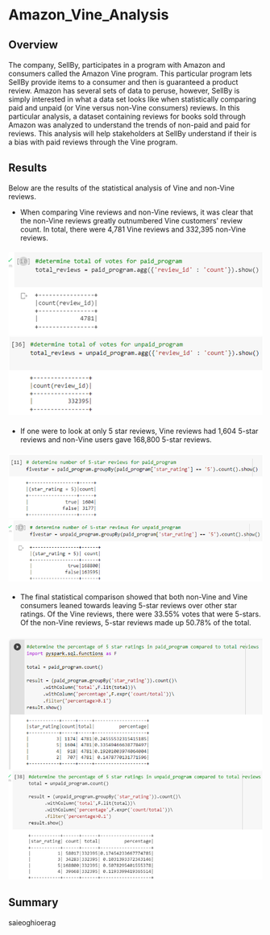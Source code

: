 # Amazon_Vine_Analysis
## Overview
####
The company, SellBy, participates in a program with Amazon and consumers called the Amazon Vine program. This particular program lets SellBy provide items to a consumer and then is guaranteed a product review. Amazon has several sets of data to peruse, however, SellBy is simply interested in what a data set looks like when statistically comparing paid and unpaid (or Vine versus non-Vine consumers) reviews. In this particular analysis, a dataset containing reviews for books sold through Amazon was analyzed to understand the trends of non-paid and paid for reviews. This analysis will help stakeholders at SellBy understand if their is a bias with paid reviews through the Vine program. 

## Results
####
Below are the results of the statistical analysis of Vine and non-Vine reviews. 

- When comparing Vine reviews and non-Vine reviews, it was clear that the non-Vine reviews greatly outnumbered Vine customers' review count. In total, there were 4,781 Vine reviews and 332,395 non-Vine reviews. 
####
![vineReviewCount](https://github.com/victoriaguille/Amazon_Vine_Analysis/blob/main/resources/vineReviewCount.PNG) ![nonVineReviewCount](https://github.com/victoriaguille/Amazon_Vine_Analysis/blob/main/resources/nonVineReviewCount.PNG)
####
- If one were to look at only 5 star reviews, Vine reviews had 1,604 5-star reviews and non-Vine users gave 168,800 5-star reviews. 
####
![vineFiveStars](https://github.com/victoriaguille/Amazon_Vine_Analysis/blob/main/resources/vineFiveStars.PNG) ![nonVineFiveStars](https://github.com/victoriaguille/Amazon_Vine_Analysis/blob/main/resources/nonVineFiveStars.PNG)
####
- The final statistical comparison showed that both non-Vine and Vine consumers leaned towards leaving 5-star reviews over other star ratings. Of the Vine reviews, there were 33.55% votes that were 5-stars. Of the non-Vine reviews, 5-star reviews made up 50.78% of the total. 
####
![vinePercentage](https://github.com/victoriaguille/Amazon_Vine_Analysis/blob/main/resources/vinePercentage.PNG) ![nonVinePercentage](https://github.com/victoriaguille/Amazon_Vine_Analysis/blob/main/resources/nonVinePercentage.PNG)

## Summary
####
saieoghioerag
